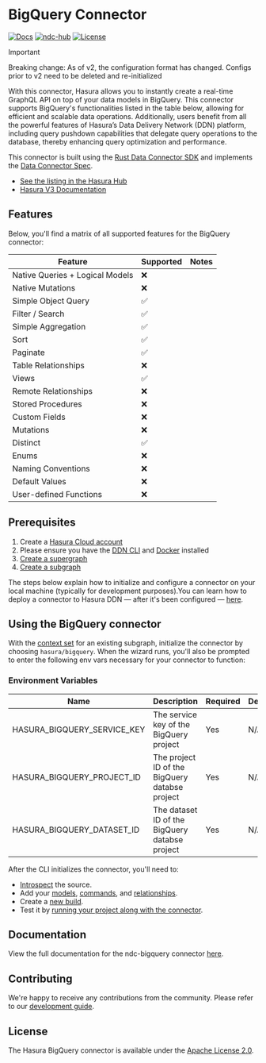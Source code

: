 # BigQuery Connector

[![Docs](https://img.shields.io/badge/docs-v3.x-brightgreen.svg?style=flat)](https://hasura.io/docs/3.0)
[![ndc-hub](https://img.shields.io/badge/ndc--hub-bigquery-blue.svg?style=flat)](https://hasura.io/connectors/bigquery)
[![License](https://img.shields.io/badge/license-Apache--2.0-purple.svg?style=flat)](LICENSE.txt)

> [!IMPORTANT]
> Breaking change: As of v2, the configuration format has changed. Configs prior to v2 need to be deleted and re-initialized

With this connector, Hasura allows you to instantly create a real-time GraphQL API on top of your data models in
BigQuery. This connector supports BigQuery's functionalities listed in the table below, allowing for efficient and
scalable data operations. Additionally, users benefit from all the powerful features of Hasura’s Data Delivery Network
(DDN) platform, including query pushdown capabilities that delegate query operations to the database, thereby enhancing
query optimization and performance.

This connector is built using the [Rust Data Connector SDK](https://github.com/hasura/ndc-hub#rusk-sdk) and implements
the [Data Connector Spec](https://github.com/hasura/ndc-spec).

- [See the listing in the Hasura Hub](https://hasura.io/connectors/bigquery)
- [Hasura V3 Documentation](https://hasura.io/docs/3.0/)

## Features

Below, you'll find a matrix of all supported features for the BigQuery connector:

| Feature                         | Supported | Notes |
| ------------------------------- | --------- | ----- |
| Native Queries + Logical Models | ❌        |       |
| Native Mutations                | ❌        |       |
| Simple Object Query             | ✅        |       |
| Filter / Search                 | ✅        |       |
| Simple Aggregation              | ✅        |       |
| Sort                            | ✅        |       |
| Paginate                        | ✅        |       |
| Table Relationships             | ❌        |       |
| Views                           | ✅        |       |
| Remote Relationships            | ❌        |       |
| Stored Procedures               | ❌        |       |
| Custom Fields                   | ❌        |       |
| Mutations                       | ❌        |       |
| Distinct                        | ✅        |       |
| Enums                           | ❌        |       |
| Naming Conventions              | ❌        |       |
| Default Values                  | ❌        |       |
| User-defined Functions          | ❌        |       |

## Prerequisites

1. Create a [Hasura Cloud account](https://console.hasura.io)
2. Please ensure you have the [DDN CLI](https://hasura.io/docs/3.0/cli/installation) and
   [Docker](https://docs.docker.com/engine/install/) installed
3. [Create a supergraph](https://hasura.io/docs/3.0/getting-started/init-supergraph)
4. [Create a subgraph](https://hasura.io/docs/3.0/getting-started/init-subgraph)

The steps below explain how to initialize and configure a connector on your local machine (typically for development
purposes).You can learn how to deploy a connector to Hasura DDN — after it's been configured —
[here](https://hasura.io/docs/3.0/getting-started/deployment/deploy-a-connector).

## Using the BigQuery connector

With the [context set](https://hasura.io/docs/3.0/cli/commands/ddn_context_set/) for an existing subgraph, initialize
the connector by choosing `hasura/bigquery`. When the wizard runs, you'll also be prompted to enter the following env
vars necessary for your connector to function:

### Environment Variables

| Name                        | Description                                    | Required | Default |
| --------------------------- | ---------------------------------------------- | -------- | ------- |
| HASURA_BIGQUERY_SERVICE_KEY | The service key of the BigQuery project        | Yes      | N/A     |
| HASURA_BIGQUERY_PROJECT_ID  | The project ID of the BigQuery databse project | Yes      | N/A     |
| HASURA_BIGQUERY_DATASET_ID  | The dataset ID of the BigQuery databse project | Yes      | N/A     |

After the CLI initializes the connector, you'll need to:

- [Introspect](https://hasura.io/docs/3.0/cli/commands/ddn_connector_introspect) the source.
- Add your [models](https://hasura.io/docs/3.0/cli/commands/ddn_model_add),
  [commands](https://hasura.io/docs/3.0/cli/commands/ddn_command_add), and
  [relationships](https://hasura.io/docs/3.0/cli/commands/ddn_relationship_add).
- Create a [new build](https://hasura.io/docs/3.0/cli/commands/ddn_supergraph_build_local).
- Test it by [running your project along with the connector](https://hasura.io/docs/3.0/cli/commands/ddn_run#examples).

## Documentation

View the full documentation for the ndc-bigquery connector [here](./docs/readme.md).

## Contributing

We're happy to receive any contributions from the community. Please refer to our
[development guide](./docs/development.md).

## License

The Hasura BigQuery connector is available under the [Apache License 2.0](https://www.apache.org/licenses/LICENSE-2.0).
